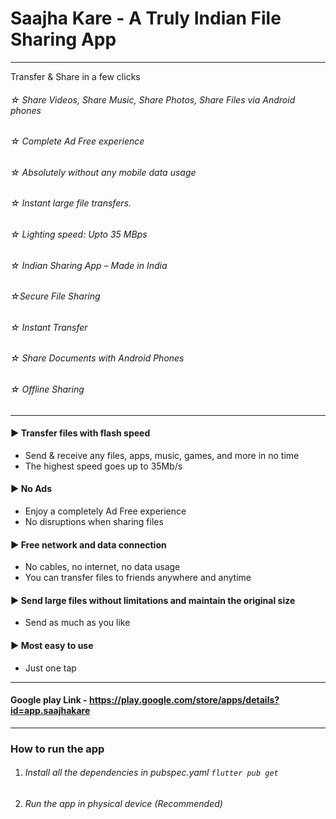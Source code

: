 # Saajha Kare - A Truly Indian File Sharing App


------------


Transfer & Share in a few clicks

###### ☆ Share Videos, Share Music, Share Photos, Share Files via Android phones
###### ☆ Complete Ad Free experience
###### ☆ Absolutely without any mobile data usage
###### ☆ Instant large file transfers.
###### ☆ Lighting speed: Upto 35 MBps
###### ☆ Indian Sharing App – Made in India
###### ☆Secure File Sharing
###### ☆ Instant Transfer 
###### ☆ Share Documents with Android Phones 
###### ☆ Offline Sharing

------------


####  ► Transfer files with flash speed
-  Send & receive any files, apps, music, games, and more in no time
- The highest speed goes up to 35Mb/s

#### ► No Ads
 - Enjoy a completely Ad Free experience
 - No disruptions when sharing files

#### ► Free network and data connection
- No cables, no internet, no data usage
- You can transfer files to friends anywhere and anytime

#### ► Send large files without limitations and maintain the original size
- Send as much as you like

#### ► Most easy to use
- Just one tap


------------


#### Google play Link - https://play.google.com/store/apps/details?id=app.saajhakare


------------

### How to run the app

1. ###### Install all the dependencies in pubspec.yaml `flutter pub get`
2. ###### Run the app in physical device (Recommended)
